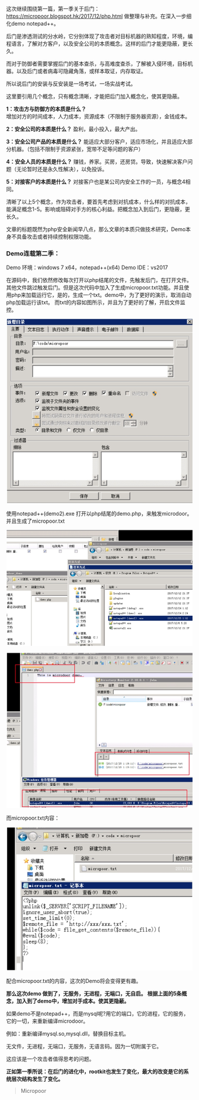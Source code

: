 这次继续围绕第一篇，第一季关于后门：
https://micropoor.blogspot.hk/2017/12/php.html
做整理与补充。在深入一步细化demo notepad++。

后门是渗透测试的分水岭，它分别体现了攻击者对目标机器的熟知程度，环境，编程语言，了解对方客户，以及安全公司的本质概念。这样的后门才能更隐蔽，更长久。

而对于防御者需要掌握后门的基本查杀，与高难度查杀，了解被入侵环境，目标机器。以及后门或者病毒可隐藏角落，或样本取证，内存取证。

所以说后门的安装与反安装是一场考试，一场实战考试。

这里要引用几个概念，只有概念清晰，才能把后门加入概念化，使其更隐蔽。

**1：攻击方与防御方的本质是什么？**  
增加对方的时间成本，人力成本，资源成本（不限制于服务器资源），金钱成本。  

**2：安全公司的本质是什么？**
盈利，最小投入，最大产出。  

**3：安全公司产品的本质是什么？**
能适应大部分客户，适应市场化，并且适应大部分机器。（包括不限制于资源紧张，宽带不足等问题的客户）  

 **4：安全人员的本质是什么？**
赚钱，养家。买房，还房贷。导致，快速解决客户问题（无论暂时还是永久性解决），以免投诉。  

**5：对接客户的本质是什么？**
对接客户也是某公司内安全工作的一员，与概念4相同。

清晰了以上5个概念，作为攻击者，要首先考虑到对抗成本，什么样的对抗成本，能满足概念1-5。影响或阻碍对手方的核心利益。把概念加入到后门，更隐蔽，更长久。

文章的标题既然为php安全新闻早八点，那么文章的本质只做技术研究，Demo本身不具备攻击或者持续控制权限功能。

### Demo连载第二季：
Demo 环境：windows 7 x64，notepad++(x64) 
Demo IDE：vs2017

在源码中，我们依然修改每次打开以php结尾的文件，先触发后门，在打开文件。其他文件跳过触发后门。但是这次代码中加入了生成micropoor.txt功能。并且使用php来加载运行它，是的，生成一个txt。demo中，为了更好的演示，取消自动php加载运行该txt。
而txt的内容如图所示，并且为了更好的了解，开启文件监控。  

![](media/521fcd207c06f1ff3a490654d0e8d436.jpg)

使用notepad++(demo2).exe 打开以php结尾的demo.php，来触发microdoor。并且生成了micropoor.txt  

![](media/c2200632c4c4a168865aa7ef81f80420.jpg)  

![](media/24da8061f9a5aa1c285d133acb1271d6.jpg)

而micropoor.txt内容：  

![](media/24dd00201a6a10fb3bf447c3ac703088.jpg)

配合micropoor.txt的内容，这次的Demo将会变得更有趣。

**那么这次demo 做到了，无服务，无进程，无端口，无自启。
根据上面的5条概念，加入到了demo中，增加对手成本。使其更隐蔽。**

如果demo不是notepad++，而是mysql呢?用它的端口，它的进程，它的服务，它的一切，来重新编译microdoor。  

例如：重新编译mysql.so,mysql.dll，替换目标主机。  

无文件，无进程，无端口，无服务，无语言码。因为一切附属于它。  

这应该是一个攻击者值得思考的问题。

**正如第一季所说：在后门的进化中，rootkit也发生了变化，最大的改变是它的系统层次结构发生了变化。**

>   Micropoor
